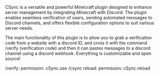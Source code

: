 CSync is a versatile and powerful Minecraft plugin designed to enhance server management by integrating Minecraft with Discord. The plugin enables seamless verification of users, sending automated messages to Discord channels, and offers flexible configuration options to suit various server needs.

The main functionality of this plugin is to allow you to grab a verification code from a website with a discord ID, and cross it with the command /verify (verification code) and then it can pastes messages to a discord channel using a discord webhook. Everything is customizable and open source!

/verify:
  permission: cSync.use
/csync reload:
  permission: cSync.reload
